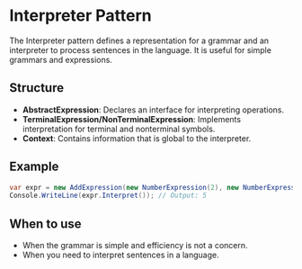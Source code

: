 # Interpreter Pattern

The Interpreter pattern defines a representation for a grammar and an interpreter to process sentences in the language. It is useful for simple grammars and expressions.

## Structure

- **AbstractExpression**: Declares an interface for interpreting operations.
- **TerminalExpression/NonTerminalExpression**: Implements interpretation for terminal and nonterminal symbols.
- **Context**: Contains information that is global to the interpreter.

## Example

```csharp
var expr = new AddExpression(new NumberExpression(2), new NumberExpression(3));
Console.WriteLine(expr.Interpret()); // Output: 5
```

## When to use

- When the grammar is simple and efficiency is not a concern.
- When you need to interpret sentences in a language.
